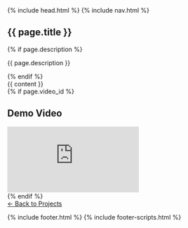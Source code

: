 ---
---
<!DOCTYPE html>
<html lang="ko">
<head>
  {% include head.html %}
</head>
<body>
  {% include nav.html %}

  <!-- ── Hero 섹션: Front Matter 의 title, description 사용 ── -->
  <section class="project-hero">
    <div class="container">
      <h1 class="project-title">{{ page.title }}</h1>
      {% if page.description %}
        <p class="project-subtitle">{{ page.description }}</p>
      {% endif %}
    </div>
  </section>

  <!-- ── Overview & Demo Video ── -->
  <section class="project-overview">
    <div class="container two-column">
      <!-- Left: markdown 본문(overview) -->
      <div class="column description">
        {{ content }}
      </div>
      <!-- Right: 동영상(있으면) -->
      {% if page.video_id %}
      <div class="column media">
        <h2>Demo Video</h2>
        <div class="video-wrapper">
          <iframe
            src="https://www.youtube.com/embed/{{ page.video_id }}"
            title="{{ page.title }} Demo"
            frameborder="0"
            allowfullscreen>
          </iframe>
        </div>
      </div>
      {% endif %}
    </div>
  </section>

  <!-- ── Back to Projects ── -->
  <section class="project-back">
    <div class="container">
      <a href="{{ '/projects/' | relative_url }}" class="button">&larr; Back to Projects</a>
    </div>
  </section>

  {% include footer.html %}
  {% include footer-scripts.html %}
</body>
</html>
